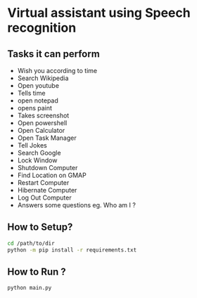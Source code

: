 # Virtual assistant using Speech recognition

## Tasks it can perform
* Wish you according to time
* Search Wikipedia
* Open youtube
* Tells time
* open notepad
* opens paint
* Takes screenshot
* Open powershell
* Open Calculator
* Open Task Manager
* Tell Jokes
* Search Google
* Lock Window
* Shutdown Computer
* Find Location on GMAP
* Restart Computer
* Hibernate Computer
* Log Out Computer
* Answers some questions eg. Who am I ?

## How to Setup?
```bash
cd /path/to/dir
python -m pip install -r requirements.txt
```
## How to Run ?
```bash
python main.py
```